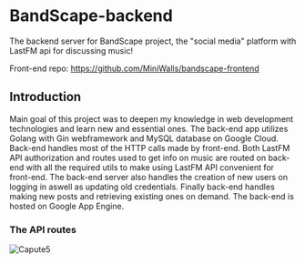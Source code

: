 # BandScape-backend
The backend server for BandScape project, the "social media" platform with LastFM api for discussing music!

Front-end repo: https://github.com/MiniWalls/bandscape-frontend

## Introduction
Main goal of this project was to deepen my knowledge in web development technologies and learn new and essential ones. The back-end app utilizes Golang with Gin webframework and MySQL database on Google Cloud. Back-end handles most of the HTTP calls made by front-end. Both LastFM API authorization and routes used to get info on music are routed on back-end with all the required utils to make using LastFM API convenient for front-end. The back-end server also handles the creation of new users on logging in aswell as updating old credentials. Finally back-end handles making new posts and retrieving existing ones on demand. The back-end is hosted on Google App Engine.

### The API routes
![Capute5](https://github.com/MiniWalls/bandscape-backend/assets/69449726/a57c84a7-8726-4158-9a6d-3d5d1a4f900e)
